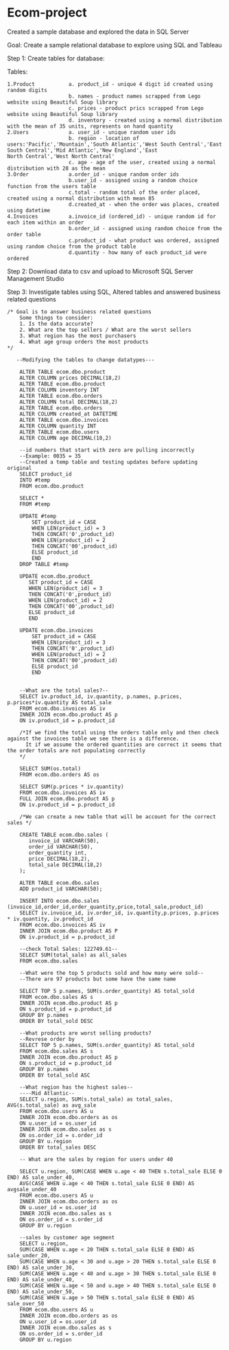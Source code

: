 # Ecom-project
Created a sample database and explored the data in SQL Server

Goal: Create a sample relational database to explore using SQL and Tableau

Step 1: Create tables for database:

Tables: 
    
    1.Product           a. product_id - unique 4 digit id created using random digits 
                        b. names - product names scrapped from Lego website using Beautiful Soup library
                        c. prices - product prics scrapped from Lego website using Beautiful Soup library
                        d. inventory - created using a normal distribution with the mean of 35 units, represents on hand quantity
    2.Users             a. user_id - unique random user ids
                        b. region - location of users:'Pacific','Mountain','South Atlantic','West South Central','East South Central','Mid Atlantic','New England','East                                                        North Central','West North Central'
                        c. age - age of the user, created using a normal distribution with 28 as the mean
    3.Order             a.order_id - unique random order ids
                        b.user_id - assigned using a random choice function from the users table
                        c.total - random total of the order placed, created using a normal distribution with mean 85
                        d.created_at - when the order was places, created using datetime
    4.Invoices          a.invoice_id (ordered_id) - unique random id for each item within an order
                        b.order_id - assigned using random choice from the order table
                        c.product_id - what product was ordered, assigned using random choice from the product table
                        d.quantity - how many of each product_id were ordered

Step 2: Download data to csv and upload to Microsoft SQL Server Management Studio

Step 3: Investigate tables using SQL, Altered tables and answered business related questions

    /* Goal is to answer business related questions
        Some things to consider:
        1. Is the data accurate? 
        2. What are the top sellers / What are the worst sellers
        3. What region has the most purchasers
        4. What age group orders the most products
    */ 

       --Modifying the tables to change datatypes---

        ALTER TABLE ecom.dbo.product 
        ALTER COLUMN prices DECIMAL(18,2)
        ALTER TABLE ecom.dbo.product 
        ALTER COLUMN inventory INT
        ALTER TABLE ecom.dbo.orders
        ALTER COLUMN total DECIMAL(18,2)
        ALTER TABLE ecom.dbo.orders 
        ALTER COLUMN created_at DATETIME
        ALTER TABLE ecom.dbo.invoices
        ALTER COLUMN quantity INT
        ALTER TABLE ecom.dbo.users
        ALTER COLUMN age DECIMAL(18,2)

        --id numbers that start with zero are pulling incorrectly 
        --Example: 0035 = 35 
        --Created a temp table and testing updates before updating original
        SELECT product_id
        INTO #temp
        FROM ecom.dbo.product

        SELECT *
        FROM #temp

        UPDATE #temp
	        SET product_id = CASE
		    WHEN LEN(product_id) = 3
		    THEN CONCAT('0',product_id)
		    WHEN LEN(product_id) = 2
		    THEN CONCAT('00',product_id)
		    ELSE product_id
		    END
        DROP TABLE #temp

        UPDATE ecom.dbo.product
           SET product_id = CASE
		   WHEN LEN(product_id) = 3
		   THEN CONCAT('0',product_id)
		   WHEN LEN(product_id) = 2
		   THEN CONCAT('00',product_id)
		   ELSE product_id
		   END

        UPDATE ecom.dbo.invoices
	        SET product_id = CASE
		    WHEN LEN(product_id) = 3
		    THEN CONCAT('0',product_id)
		    WHEN LEN(product_id) = 2
		    THEN CONCAT('00',product_id)
		    ELSE product_id
		    END


        --What are the total sales?--
        SELECT iv.product_id, iv.quantity, p.names, p.prices, p.prices*iv.quantity AS total_sale
        FROM ecom.dbo.invoices AS iv
        INNER JOIN ecom.dbo.product AS p
        ON iv.product_id = p.product_id

        /*If we find the total using the orders table only and then check against the invoices table we see there is a difference.
          It if we assume the ordered quantities are correct it seems that the order totals are not populating correctly
        */

        SELECT SUM(os.total)
        FROM ecom.dbo.orders AS os

        SELECT SUM(p.prices * iv.quantity)
        FROM ecom.dbo.invoices AS iv
        FULL JOIN ecom.dbo.product AS p
        ON iv.product_id = p.product_id

        /*We can create a new table that will be account for the correct sales */

        CREATE TABLE ecom.dbo.sales (
           invoice_id VARCHAR(50),
           order_id VARCHAR(50),
           order_quantity int,
           price DECIMAL(18,2),
      	   total_sale DECIMAL(18,2)
        );

        ALTER TABLE ecom.dbo.sales
        ADD product_id VARCHAR(50);

        INSERT INTO ecom.dbo.sales (invoice_id,order_id,order_quantity,price,total_sale,product_id)
        SELECT iv.invoice_id, iv.order_id, iv.quantity,p.prices, p.prices * iv.quantity, iv.product_id
        FROM ecom.dbo.invoices AS iv
        INNER JOIN ecom.dbo.product AS P
        ON iv.product_id = p.product_id

        --check Total Sales: 122749.61--
        SELECT SUM(total_sale) as all_sales
        FROM ecom.dbo.sales

        --What were the top 5 products sold and how many were sold--
        --There are 97 products but some have the same name

        SELECT TOP 5 p.names, SUM(s.order_quantity) AS total_sold
        FROM ecom.dbo.sales AS s
        INNER JOIN ecom.dbo.product AS p
        ON s.product_id = p.product_id
        GROUP BY p.names
        ORDER BY total_sold DESC

        --What products are worst selling products?
        --Revrese order by
        SELECT TOP 5 p.names, SUM(s.order_quantity) AS total_sold
        FROM ecom.dbo.sales AS s
        INNER JOIN ecom.dbo.product AS p
        ON s.product_id = p.product_id
        GROUP BY p.names
        ORDER BY total_sold ASC

        --What region has the highest sales-- 
        ----Mid Atlantic--
        SELECT u.region, SUM(s.total_sale) as total_sales, AVG(s.total_sale) as avg_sale
        FROM ecom.dbo.users AS u
        INNER JOIN ecom.dbo.orders as os
        ON u.user_id = os.user_id
        INNER JOIN ecom.dbo.sales as s
        ON os.order_id = s.order_id
        GROUP BY u.region
        ORDER BY total_sales DESC

        -- What are the sales by region for users under 40

        SELECT u.region, SUM(CASE WHEN u.age < 40 THEN s.total_sale ELSE 0 END) AS sale_under_40,
        AVG(CASE WHEN u.age < 40 THEN s.total_sale ELSE 0 END) AS avgsale_under_40
        FROM ecom.dbo.users AS u
        INNER JOIN ecom.dbo.orders as os
        ON u.user_id = os.user_id
        INNER JOIN ecom.dbo.sales as s
        ON os.order_id = s.order_id
        GROUP BY u.region

        --sales by customer age segment
        SELECT u.region,
        SUM(CASE WHEN u.age < 20 THEN s.total_sale ELSE 0 END) AS sale_under_20,
        SUM(CASE WHEN u.age < 30 and u.age > 20 THEN s.total_sale ELSE 0 END) AS sale_under_30,
        SUM(CASE WHEN u.age < 40 and u.age > 30 THEN s.total_sale ELSE 0 END) AS sale_under_40,
        SUM(CASE WHEN u.age < 50 and u.age > 40 THEN s.total_sale ELSE 0 END) AS sale_under_50,
        SUM(CASE WHEN u.age > 50 THEN s.total_sale ELSE 0 END) AS sale_over_50
        FROM ecom.dbo.users AS u
        INNER JOIN ecom.dbo.orders as os
        ON u.user_id = os.user_id
        INNER JOIN ecom.dbo.sales as s
        ON os.order_id = s.order_id
        GROUP BY u.region
        

